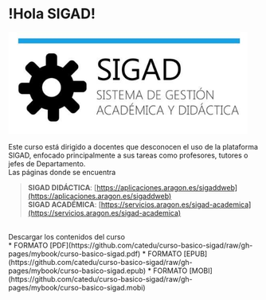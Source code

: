 # !Hola SIGAD!
 ![logo SIGAD](https://raw.githubusercontent.com/catedu/curso-basico-sigad/master/img/SIGAD.png)

Este curso está dirigido a docentes que desconocen el uso de la plataforma SIGAD,  enfocado principalmente a sus tareas como profesores, tutores o jefes de Departamento.<br>
Las páginas donde se encuentra<br>
 >**SIGAD DIDÁCTICA**: [https://aplicaciones.aragon.es/sigaddweb](https://aplicaciones.aragon.es/sigaddweb)<br>
 >**SIGAD ACADÉMICA**: [https://servicios.aragon.es/sigad-academica](https://servicios.aragon.es/sigad-academica)
<br>
Descargar los contenidos del curso
<br>
    * FORMATO [PDF](https://github.com/catedu/curso-basico-sigad/raw/gh-pages/mybook/curso-basico-sigad.pdf)
    * FORMATO [EPUB](https://github.com/catedu/curso-basico-sigad/raw/gh-pages/mybook/curso-basico-sigad.epub)
    * FORMATO [MOBI](https://github.com/catedu/curso-basico-sigad/raw/gh-pages/mybook/curso-basico-sigad.mobi)
